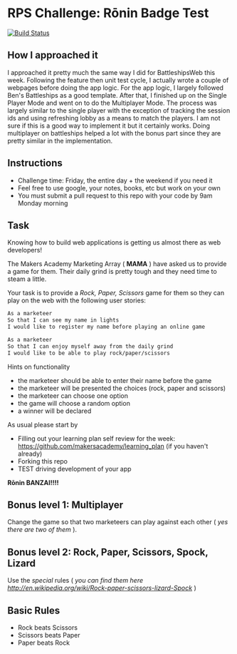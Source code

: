 # RPS Challenge: Rōnin Badge Test

[![Build Status](https://travis-ci.org/adrianw1832/rps-challenge.svg?branch=master)](https://travis-ci.org/adrianw1832/rps-challenge)

How I approached it
-------------------
I approached it pretty much the same way I did for BattleshipsWeb this week. Following the feature then unit test cycle, I actually wrote a couple of webpages before doing the app logic. For the app logic, I largely followed Ben's Battleships as a good template. After that, I finished up on the Single Player Mode and went on to do the Multiplayer Mode. The process was largely similar to the single player with the exception of tracking the session ids and using refreshing lobby as a means to match the players. I am not sure if this is a good way to implement it but it certainly works. Doing multiplayer on battleships helped a lot with the bonus part since they are pretty similar in the implementation.

Instructions
-------
* Challenge time: Friday, the entire day + the weekend if you need it
* Feel free to use google, your notes, books, etc but work on your own
* You must submit a pull request to this repo with your code by 9am Monday morning

Task
----

Knowing how to build web applications is getting us almost there as web developers!

The Makers Academy Marketing Array ( **MAMA** ) have asked us to provide a game for them. Their daily grind is pretty tough and they need time to steam a little.

Your task is to provide a _Rock, Paper, Scissors_ game for them so they can play on the web with the following user stories:

```sh
As a marketeer
So that I can see my name in lights
I would like to register my name before playing an online game

As a marketeer
So that I can enjoy myself away from the daily grind
I would like to be able to play rock/paper/scissors
```

Hints on functionality

- the marketeer should be able to enter their name before the game
- the marketeer will be presented the choices (rock, paper and scissors)
- the marketeer can choose one option
- the game will choose a random option
- a winner will be declared


As usual please start by

* Filling out your learning plan self review for the week: https://github.com/makersacademy/learning_plan (if you haven't already)
* Forking this repo
* TEST driving development of your app

**Rōnin BANZAI!!!!**

## Bonus level 1: Multiplayer

Change the game so that two marketeers can play against each other ( _yes there are two of them_ ).

## Bonus level 2: Rock, Paper, Scissors, Spock, Lizard

Use the _special_ rules ( _you can find them here http://en.wikipedia.org/wiki/Rock-paper-scissors-lizard-Spock_ )

## Basic Rules

- Rock beats Scissors
- Scissors beats Paper
- Paper beats Rock

